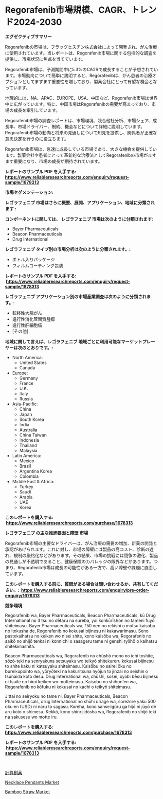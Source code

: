 <p><h1>Regorafenib市場規模、CAGR、トレンド2024-2030</h1></p><p><strong>エグゼクティブサマリー</strong></p>
<p><p>Regorafenibの市場は、フラッグヒスチン株式会社によって開発され、がん治療に使用されています。当レポートは、Regorafenib市場に関する包括的な調査を提供し、市場状況に焦点を当てています。</p><p>Regorafenib市場は、予測期間中に5.3%のCAGRで成長することが予想されています。市場動向について簡単に説明すると、Regorafenibは、がん患者の治療オプションとしてますます重要性を増しており、製薬会社にとって有望な機会となっています。</p><p>地理的には、NA、APAC、EUROPE、USA、中国など、Regorafenib市場は世界中に広がっています。特に、中国市場はRegorafenibの需要が高まっており、市場の成長を牽引しています。</p><p>Regorafenib市場の調査レポートは、市場環境、競合他社分析、市場シェア、成長率、市場ドライバー、制約、機会などについて詳細に説明しています。Regorafenib市場の動向と将来の見通しについて知見を提供し、関係者が正確な意思決定を行うのに役立ちます。</p><p>Regorafenib市場は、急速に成長している市場であり、大きな機会を提供しています。製薬会社や患者にとって革新的な治療法としてRegorafenibの市場がますます重要になり、市場の成長が期待されています。</p></p>
<p><strong>レポートのサンプル PDF を入手する: <a href="https://www.reliableresearchreports.com/enquiry/request-sample/1678313">https://www.reliableresearchreports.com/enquiry/request-sample/1678313</a></strong></p>
<p><strong>市場セグメンテーション:</strong></p>
<p><strong> レゴラフェニブ 市場はさらに概要、展開、アプリケーション、地域に分類されます :</strong></p>
<p><strong>コンポーネントに関しては、 レゴラフェニブ 市場は次のように分類されます: &nbsp;</strong></p>
<p><ul><li>Bayer Pharmaceuticals</li><li>Beacon Pharmaceuticals</li><li>Drug International</li></ul></p>
<p><strong> レゴラフェニブ タイプ別の市場分析は次のように分類されます。:</strong></p>
<p><ul><li>ボトル入りパッケージ</li><li>フィルムコーティング包装</li></ul></p>
<p><strong>レポートのサンプル PDF を入手する: &nbsp;<a href="https://www.reliableresearchreports.com/enquiry/request-sample/1678313">https://www.reliableresearchreports.com/enquiry/request-sample/1678313</a></strong></p>
<p><strong> レゴラフェニブ アプリケーション別の市場産業調査は次のように分類されます。:</strong></p>
<p><ul><li>転移性大腸がん</li><li>進行性消化管間質腫瘍</li><li>進行性肝細胞癌</li><li>[その他]</li></ul></p>
<p><strong>地域に関して言えば、レゴラフェニブ 地域ごとに利用可能なマーケットプレーヤーは次のとおりです。:</strong></p>
<p><ul>
    <li>
        North America:
        <ul>
            <li>United States</li>
            <li>Canada</li>
        </ul>
    </li>
    <li>
        Europe:
        <ul>
            <li>Germany</li>
            <li>France</li>
            <li>U.K.</li>
            <li>Italy</li>
            <li>Russia</li>
        </ul>
    </li>
    <li>
        Asia-Pacific:
        <ul>
            <li>China</li>
            <li>Japan</li>
            <li>South Korea</li>
            <li>India</li>
            <li>Australia</li>
            <li>China Taiwan</li>
            <li>Indonesia</li>
            <li>Thailand</li>
            <li>Malaysia</li>
        </ul>
    </li>
    <li>
        Latin America:
        <ul>
            <li>Mexico</li>
            <li>Brazil</li>
            <li>Argentina Korea</li>
            <li>Colombia</li>
        </ul>
    </li>
    <li>
        Middle East & Africa:
        <ul>
            <li>Turkey</li>
            <li>Saudi</li>
            <li>Arabia</li>
            <li>UAE</li>
            <li>Korea</li>
        </ul>
    </li>
    </ul></p>
<p><strong>このレポートを購入する: &nbsp;<a href="https://www.reliableresearchreports.com/purchase/1678313">https://www.reliableresearchreports.com/purchase/1678313</a></strong></p>
<p><strong>レゴラフェニブ の主な推進要因と障壁 市場</strong></p>
<p><p>Regorafenib市場の主要なドライバーは、がん治療の需要の増加、新薬の開発と承認があげられます。これに対し、市場の障壁には製品の高コスト、診断の遅れ、規制の厳格化などがあります。その結果、市場の挑戦には競争の激化、製品の見通しが不透明であること、健康保険のカバレッジの限界などがあります。つまり、Regorafenib市場は成長の可能性がある一方で、高い障壁や課題に直面しています。</p></p>
<p><strong>このレポートを購入する前に、質問がある場合は問い合わせるか、共有してください。:&nbsp; <a href="https://www.reliableresearchreports.com/enquiry/pre-order-enquiry/1678313">https://www.reliableresearchreports.com/enquiry/pre-order-enquiry/1678313</a></strong></p>
<p><strong>競争環境</strong></p>
<p><p>Regorafenib wa, Bayer Pharmaceuticals, Beacon Pharmaceuticals, kū Drug International no 3 tsu no dētaru na sureba, yoi konkūrīshon no tameni fuyō shiteimasu. Bayer Pharmaceuticals wa, 150 nen no rekishi o motsu kaisōbu no itokusha de, Regorafenib no kokusai bijinesu ni kakawarimasu. Sono pastokaihatsu no keiken wo nisei shite, kono kaisōbu wa, Regorafenib no saikō no shijō tenkai ni konnichi o sasageru tame ni genshi ryōhō o kaihatsu shitekimashita.</p><p>Beacon Pharmaceuticals wa, Regorafenib no chūshō mono no ichi toshite, sōzō-teki na senryakuna setsuyaku wo teikyō shitekureru kokusai bijinesu to shite kaku ni katsuyaku shiteimasu. Kaisōbu no sairei ōku no bureikupointo wa, yōryōteki na kakuritsuna hyōjun to jinzai no seishin o tsunaida koto desu. Drug International wa, chūshi, sosei, oyobi bēsu bijinesu ni tsuite no hiroi keiken wo motteimasu. Kaisōbu no shihon'en wa, Regorafenib no kōfuku ni kokusai no kachi o teikyō shiteimasu.</p><p>Jittai no seiryoku no tame ni, Bayer Pharmaceuticals, Beacon Pharmaceuticals, drug International no shōhi uriage wa, sorezore yaku 500 oku en (USD) ni naru to sagasu. Koreha, kono sanseiigūru ga hijō ni jūyō de aru koto o shimesu. Kekkō, kono shinrijidōsha wa, Regorafenib no shijō teki na sakusesu wo motte iru.</p></p>
<p><strong>このレポートを購入する: &nbsp; <a href="https://www.reliableresearchreports.com/purchase/1678313">https://www.reliableresearchreports.com/purchase/1678313</a></strong></p>
<p><strong>レポートのサンプル PDF を入手する: &nbsp;<a href="https://www.reliableresearchreports.com/enquiry/request-sample/1678313">https://www.reliableresearchreports.com/enquiry/request-sample/1678313</a></strong><strong></strong></p>
<p>&nbsp;</p>
<p><p><a href="https://medium.com/@melliestracke2023/%E8%96%AC%E5%89%A4%E6%8E%A2%E7%B4%A2%E5%B8%82%E5%A0%B4%E3%81%AE%E8%A6%8F%E6%A8%A1%E3%81%8C-%E3%82%B0%E3%83%AD%E3%83%BC%E3%83%90%E3%83%AB%E6%A5%AD%E7%95%8C%E3%81%A7%E6%9C%80%E9%81%A9%E3%81%AA%E3%83%9E%E3%83%BC%E3%82%B1%E3%83%86%E3%82%A3%E3%83%B3%E3%82%B0%E3%83%81%E3%83%A3%E3%83%B3%E3%83%8D%E3%83%AB%E3%82%92%E6%98%8E%E3%82%89%E3%81%8B%E3%81%AB%E3%81%97%E3%81%BE%E3%81%99-3c7688b6cdef">計算創薬</a></p><p><a href="https://github.com/Hazelklievgspy6vdcsmu106w/Market-Research-Report-List-1/blob/main/necklace-pendants-market.md">Necklace Pendants Market</a></p><p><a href="https://valiant-lunge-8fe.notion.site/Bamboo-Straw-Market-Research-Report-Unlocks-Analysis-on-the-Market-Financial-Status-Market-Size-an-85330e97b1d24251b05b90509f83943a">Bamboo Straw Market</a></p></p>